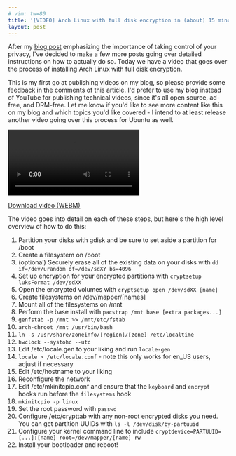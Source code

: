 ```yaml
---
# vim: tw=80
title: '[VIDEO] Arch Linux with full disk encryption in (about) 15 minutes'
layout: post
---
```


After my [blog post](/2016/06/29/Privacy-as-a-hobby.html) emphasizing the
importance of taking control of your privacy, I've decided to make a few more
posts going over detailed instructions on how to actually do so. Today we have a
video that goes over the process of installing Arch Linux with full disk
encryption.

This is my first go at publishing videos on my blog, so please provide some
feedback in the comments of this article. I'd prefer to use my blog instead of
YouTube for publishing technical videos, since it's all open source, ad-free,
and DRM-free. Let me know if you'd like to see more content like this on my
blog and which topics you'd like covered - I intend to at least release another
video going over this process for Ubuntu as well.

<video class="video-js vjs-16-9" data-setup="{}" controls>
  <source src="https://sr.ht/archlinux.webm" type="video/webm">
  <p>Your browser does not support HTML5 video.</p>
</video>

<a class="pull-right" href="https://sr.ht/archlinux.webm">Download video (WEBM)</a>

<div class="clearfix"></div>

The video goes into detail on each of these steps, but here's the high level
overview of how to do this:

1. Partition your disks with gdisk and be sure to set aside a partition for
   /boot
1. Create a filesystem on /boot
1. (optional) Securely erase all of the existing data on your disks with `dd
   if=/dev/urandom of=/dev/sdXY bs=4096`
1. Set up encryption for your encrypted partitions with `cryptsetup luksFormat
   /dev/sdXX`
1. Open the encrypted volumes with `cryptsetup open /dev/sdXX [name]`
1. Create filesystems on /dev/mapper/[names]
1. Mount all of the filesystems on /mnt
1. Perform the base install with `pacstrap /mnt base [extra packages...]`
1. `genfstab -p /mnt >> /mnt/etc/fstab`
1. `arch-chroot /mnt /usr/bin/bash`
1. `ln -s /usr/share/zoneinfo/[region]/[zone] /etc/localtime`
1. `hwclock --systohc --utc`
1. Edit /etc/locale.gen to your liking and run `locale-gen`
1. `locale > /etc/locale.conf` - note this only works for en_US users, adjust if
   necessary
1. Edit /etc/hostname to your liking
1. Reconfigure the network
1. Edit /etc/mkinitcpio.conf and ensure that the `keyboard` and `encrypt` hooks
   run before the `filesystems` hook
1. `mkinitcpio -p linux`
1. Set the root password with `passwd`
1. Configure /etc/crypttab with any non-root encrypted disks you need. You can
   get partition UUIDs with `ls -l /dev/disk/by-partuuid`
1. Configure your kernel command line to include
   `cryptdevice=PARTUUID=[...]:[name] root=/dev/mapper/[name] rw`
1. Install your bootloader and reboot!
